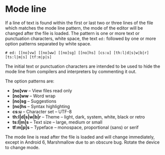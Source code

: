 # Mode line

If a line of text is found within the first or last two or three lines
of the file which matches the mode line pattern, the mode of the
editor will be changed after the file is loaded. The pattern is one or
more text or punctuation characters, white space, the text `ed:`
followed by one or more option patterns separated by white space.

```
# ed: [[no]vw] [[no]ww] [[no]sg] [[no]hs] [cs:u] [th:l|d|s|w|b|r] [ts:l|m|s] [tf:m|p|s]
```

The initial text or punctuation characters are intended to be used to
hide the mode line from compilers and interpreters by commenting it
out.

The option patterns are:

 * **[no]vw** &ndash; View files read only
 * **[no]ww** &ndash; Word wrap
 * **[no]sg** &ndash; Suggestions
 * **[no]hs** &ndash; Syntax highlighting
 * **cs:u** &ndash; Character set &ndash; UTF-8
 * **th:l|d|s|w|b|r** &ndash; Theme &ndash; light, dark, system,
   white, black or retro
 * **ts:l|m|s** &ndash; Text size &ndash; large, medium or small
 * **tf:m|p|s** &ndash; Typeface &ndash; monospace, proportional
   (sans) or serif

The mode line is read after the file is loaded and will change
immediately, except in Android 6, Marshmallow due to an obscure
bug. Rotate the device to change mode.
